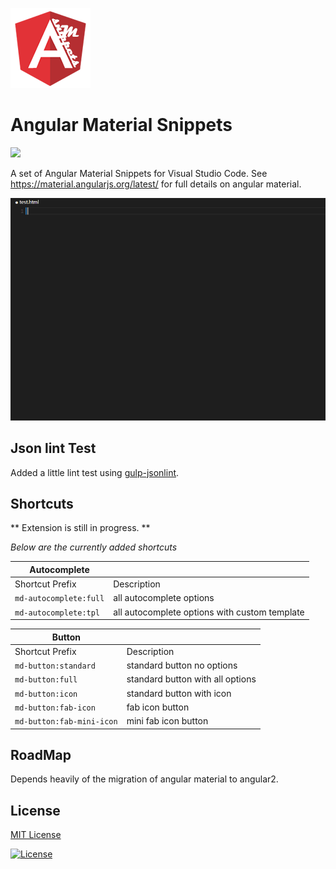 ![](images/icon.png)

# Angular Material Snippets

<img src="https://gerdi.visualstudio.com/DefaultCollection/_apis/public/build/definitions/1f9f9a18-b192-4a1e-aee8-858193d76db5/2/badge">

A set of Angular Material Snippets for Visual Studio Code. See https://material.angularjs.org/latest/ for full details on angular material.

![](images/example.gif)

## Json lint Test
Added a little lint test using  [gulp-jsonlint](https://www.npmjs.com/package/gulp-jsonlint).

## Shortcuts

** Extension is still in progress. **

*Below are the currently added shortcuts*

| Autocomplete | |
|---|---|
|Shortcut Prefix | Description|
|`md-autocomplete:full` | all autocomplete options|
|`md-autocomplete:tpl` | all autocomplete options with custom template|

| Button | |
|---|---|
|Shortcut Prefix | Description|
|`md-button:standard` | standard button no options|
|`md-button:full` | standard button with all options|
|`md-button:icon` | standard button with icon|
|`md-button:fab-icon` | fab icon button|
|`md-button:fab-mini-icon` | mini fab icon button|


## RoadMap
Depends heavily of the migration of angular material to angular2.

## License

[MIT License] 

[![License][license-badge]][MIT License]

[MIT License]: http://en.wikipedia.org/wiki/MIT_License
[license-badge]: https://img.shields.io/badge/license-MIT-blue.svg
